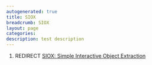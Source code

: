 ```yaml
---
autogenerated: true
title: SIOX
breadcrumb: SIOX
layout: page
categories: 
description: test description
---
```


1.  REDIRECT [SIOX: Simple Interactive Object Extraction](SIOX__Simple_Interactive_Object_Extraction "wikilink")
